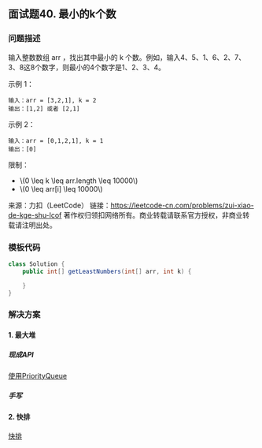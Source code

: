 <script src="https://cdn.bootcss.com/mathjax/2.7.7/MathJax.js?config=TeX-AMS-MML_HTMLorMML"></script>

## 面试题40. 最小的k个数

### 问题描述


输入整数数组 arr ，找出其中最小的 k 个数。例如，输入4、5、1、6、2、7、3、8这8个数字，则最小的4个数字是1、2、3、4。

示例 1：

```
输入：arr = [3,2,1], k = 2
输出：[1,2] 或者 [2,1]
```

示例 2：

```
输入：arr = [0,1,2,1], k = 1
输出：[0]
```

限制：

* \\(0 \leq k \leq arr.length \leq 10000\\)
* \\(0 \leq arr[i] \leq 10000\\)

来源：力扣（LeetCode）
链接：https://leetcode-cn.com/problems/zui-xiao-de-kge-shu-lcof
著作权归领扣网络所有。商业转载请联系官方授权，非商业转载请注明出处。

### 模板代码

``` java
class Solution {
    public int[] getLeastNumbers(int[] arr, int k) {

    }
}
```

### 解决方案

#### 1. 最大堆

##### 现成API

[使用PriorityQueue](q0040/solu1/Solution.java)

##### 手写

#### 2. 快排

[ 快排](q0040/solu3/Solution.java)